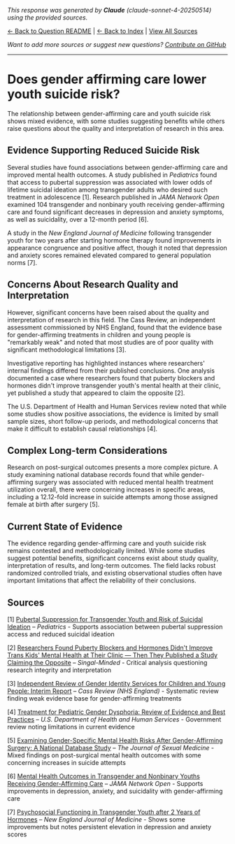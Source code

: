 <!-- 
Generated by: claude
Model: claude-sonnet-4-20250514
Prompt type: sources
Tools enabled: False
Generated at: 2025-06-28T01:14:11.275850
-->

*This response was generated by **Claude** (claude-sonnet-4-20250514) using the provided sources.*

[← Back to Question README](README.md) | [← Back to Index](../README.md) | [View All Sources](../allsources.md)

*Want to add more sources or suggest new questions? [Contribute on GitHub](https://github.com/justinwest/SuggestedSources)*

---

# Does gender affirming care lower youth suicide risk?

The relationship between gender-affirming care and youth suicide risk shows mixed evidence, with some studies suggesting benefits while others raise questions about the quality and interpretation of research in this area.

## Evidence Supporting Reduced Suicide Risk

Several studies have found associations between gender-affirming care and improved mental health outcomes. A study published in *Pediatrics* found that access to pubertal suppression was associated with lower odds of lifetime suicidal ideation among transgender adults who desired such treatment in adolescence [1]. Research published in *JAMA Network Open* examined 104 transgender and nonbinary youth receiving gender-affirming care and found significant decreases in depression and anxiety symptoms, as well as suicidality, over a 12-month period [6].

A study in the *New England Journal of Medicine* following transgender youth for two years after starting hormone therapy found improvements in appearance congruence and positive affect, though it noted that depression and anxiety scores remained elevated compared to general population norms [7].

## Concerns About Research Quality and Interpretation

However, significant concerns have been raised about the quality and interpretation of research in this field. The Cass Review, an independent assessment commissioned by NHS England, found that the evidence base for gender-affirming treatments in children and young people is "remarkably weak" and noted that most studies are of poor quality with significant methodological limitations [3].

Investigative reporting has highlighted instances where researchers' internal findings differed from their published conclusions. One analysis documented a case where researchers found that puberty blockers and hormones didn't improve transgender youth's mental health at their clinic, yet published a study that appeared to claim the opposite [2].

The U.S. Department of Health and Human Services review noted that while some studies show positive associations, the evidence is limited by small sample sizes, short follow-up periods, and methodological concerns that make it difficult to establish causal relationships [4].

## Complex Long-term Considerations

Research on post-surgical outcomes presents a more complex picture. A study examining national database records found that while gender-affirming surgery was associated with reduced mental health treatment utilization overall, there were concerning increases in specific areas, including a 12.12-fold increase in suicide attempts among those assigned female at birth after surgery [5].

## Current State of Evidence

The evidence regarding gender-affirming care and youth suicide risk remains contested and methodologically limited. While some studies suggest potential benefits, significant concerns exist about study quality, interpretation of results, and long-term outcomes. The field lacks robust randomized controlled trials, and existing observational studies often have important limitations that affect the reliability of their conclusions.

## Sources

[1] [Pubertal Suppression for Transgender Youth and Risk of Suicidal Ideation](https://publications.aap.org/pediatrics/article-abstract/145/2/e20191725/68259/Pubertal-Suppression-for-Transgender-Youth-and?redirectedFrom=fulltext) – *Pediatrics* - Supports association between pubertal suppression access and reduced suicidal ideation

[2] [Researchers Found Puberty Blockers and Hormones Didn't Improve Trans Kids' Mental Health at Their Clinic — Then They Published a Study Claiming the Opposite](https://jessesingal.substack.com/p/researchers-found-puberty-blockers) – *Singal-Minded* - Critical analysis questioning research integrity and interpretation

[3] [Independent Review of Gender Identity Services for Children and Young People: Interim Report](https://webarchive.nationalarchives.gov.uk/ukgwa/20250310143846mp_/https://cass.independent-review.uk/wp-content/uploads/2022/03/Cass-Review-Interim-Report-Final-Web-Accessible.pdf) – *Cass Review (NHS England)* - Systematic review finding weak evidence base for gender-affirming treatments

[4] [Treatment for Pediatric Gender Dysphoria: Review of Evidence and Best Practices](https://archive.jwest.org/Research/DHHS2025-GenderDysphoria.pdf) – *U.S. Department of Health and Human Services* - Government review noting limitations in current evidence

[5] [Examining Gender-Specific Mental Health Risks After Gender-Affirming Surgery: A National Database Study](https://academic.oup.com/jsm/article-abstract/22/4/645/8042063) – *The Journal of Sexual Medicine* - Mixed findings on post-surgical mental health outcomes with some concerning increases in suicide attempts

[6] [Mental Health Outcomes in Transgender and Nonbinary Youths Receiving Gender-Affirming Care](https://pubmed.ncbi.nlm.nih.gov/35212746/) – *JAMA Network Open* - Supports improvements in depression, anxiety, and suicidality with gender-affirming care

[7] [Psychosocial Functioning in Transgender Youth after 2 Years of Hormones](https://pubmed.ncbi.nlm.nih.gov/36652355/) – *New England Journal of Medicine* - Shows some improvements but notes persistent elevation in depression and anxiety scores